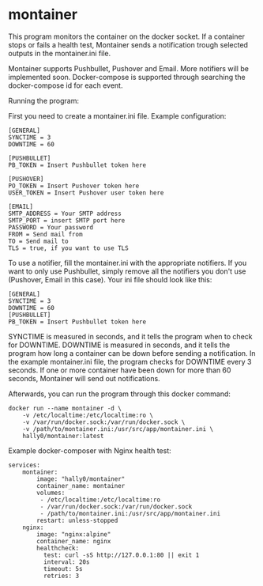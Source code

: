 # montainer

This program monitors the container on the docker socket. If a container stops or fails a health test,
Montainer sends a notification trough selected outputs in the montainer.ini file.

Montainer supports Pushbullet, Pushover and Email. More notifiers will be implemented soon. 
Docker-compose is supported through searching the docker-compose id for each event.

Running the program: 

First you need to create a montainer.ini file. Example configuration:

```
[GENERAL]
SYNCTIME = 3
DOWNTIME = 60
 
[PUSHBULLET]
PB_TOKEN = Insert Pushbullet token here
 
[PUSHOVER]
PO_TOKEN = Insert Pushover token here
USER_TOKEN = Insert Pushover user token here
 
[EMAIL]
SMTP_ADDRESS = Your SMTP address
SMTP_PORT = insert SMTP port here
PASSWORD = Your password
FROM = Send mail from
TO = Send mail to
TLS = true, if you want to use TLS
```
To use a notifier, fill the montainer.ini with the appropriate notifiers. If you want to only use Pushbullet,
 simply remove all the notifiers you don't use (Pushover, Email in this case). Your ini file should look like this:
```
[GENERAL]
SYNCTIME = 3
DOWNTIME = 60
[PUSHBULLET]
PB_TOKEN = Insert Pushbullet token here

```

SYNCTIME is measured in seconds, and it tells the program when to check for DOWNTIME.
DOWNTIME is measured in seconds, and it tells the program how long a container can be down before sending a notification.
In the example montainer.ini file, the program checks for DOWNTIME every 3 seconds. If one or more container have been down for more than
60 seconds, Montainer will send out notifications.

Afterwards, you can run the program through this docker command:
```
docker run --name montainer -d \
    -v /etc/localtime:/etc/localtime:ro \
    -v /var/run/docker.sock:/var/run/docker.sock \
    -v /path/to/montainer.ini:/usr/src/app/montainer.ini \
    hally0/montainer:latest
```
Example docker-composer with Nginx health test:
```
services:
    montainer:
        image: "hally0/montainer"
        container_name: montainer
        volumes:
         - /etc/localtime:/etc/localtime:ro
         - /var/run/docker.sock:/var/run/docker.sock
         - /path/to/montainer.ini:/usr/src/app/montainer.ini
        restart: unless-stopped
    nginx:
        image: "nginx:alpine"
        container_name: nginx
        healthcheck:
          test: curl -sS http://127.0.0.1:80 || exit 1
          interval: 20s
          timeout: 5s
          retries: 3
```
